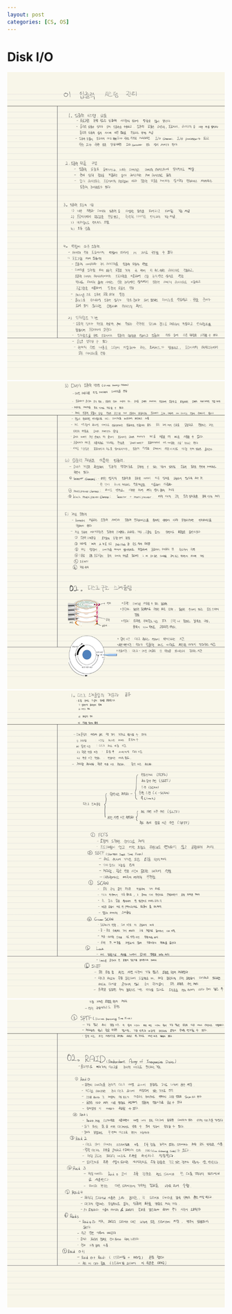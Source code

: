 ```yaml
---
layout: post
categories: [CS, OS]
---
```


# Disk I/O
![09.Disk I-O-1.jpg](/assets/img/os/09.Disk%20I-O-1.jpg)
![09.Disk I-O-2.jpg](/assets/img/os/09.Disk%20I-O-2.jpg)
![09.Disk I-O-3.jpg](/assets/img/os/09.Disk%20I-O-3.jpg)
![09.Disk I-O-4.jpg](/assets/img/os/09.Disk%20I-O-4.jpg)